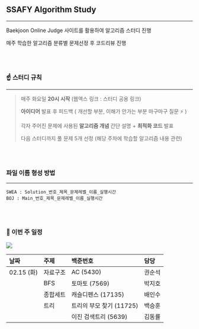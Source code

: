 ## SSAFY Algorithm Study

---

Baekjoon Online Judge 사이트를 활용하여 알고리즘 스터디 진행

매주 학습한 알고리즘 분류별 문제선정 후 코드리뷰 진행


<br/>
<br/>


### ☝️ 스터디 규칙

---

> 매주 화요일 **20시 시작** (웹액스 링크 : 스터디 공용 링크)
>
> **아이디어** 발표 후 피드백 ( 개선할 부분, 이해가 안가는 부분 마구마구 질문 ⚡ ) 
>
> 각자 주어진 문제에 사용된 **알고리즘 개념** 간단 설명 + **최적화 코드** 발표
>
> 다음 스터디까지 풀 문제 5개 선정 (해당 주차에 학습할 알고리즘 내용 관련)


<br/>
<br/>



### 파일 이름 형성 방법
---

```
SWEA : Solution_번호_제목_문제레벨_이름_실행시간
BOJ : Main_번호_제목_문제레벨_이름_실행시간
```
<br/>
<br/>



### 📅 이번 주 일정

<a href="https://docs.google.com/spreadsheets/d/1-_0KSAWS-p2Fy9-iW8-UHT5qgZaCF4Ne3k3Odz5AYeQ/edit?usp=sharing" target="_blank">
  <img src="https://user-images.githubusercontent.com/51370905/153421379-8ffe82cc-e832-4d30-9291-c6d344ea4719.png">
</a>

| **날짜**  | **주제**  | **백준번호**  |  **담당**    |
|:--- |:--- |:--- |:---|
| 02.15 (화)   | 자료구조 | AC (5430)            | 권순석 |
|              |  BFS    | 토마토 (7569)         | 박지호 |
|             | 종합세트 | 캐슬디펜스 (17135)     | 배인수 |
|             | 트리  | 트리의 부모 찾기 (11725)   | 백승훈 |
|             |       | 이진 검색트리 (5639)      | 김동률 |
